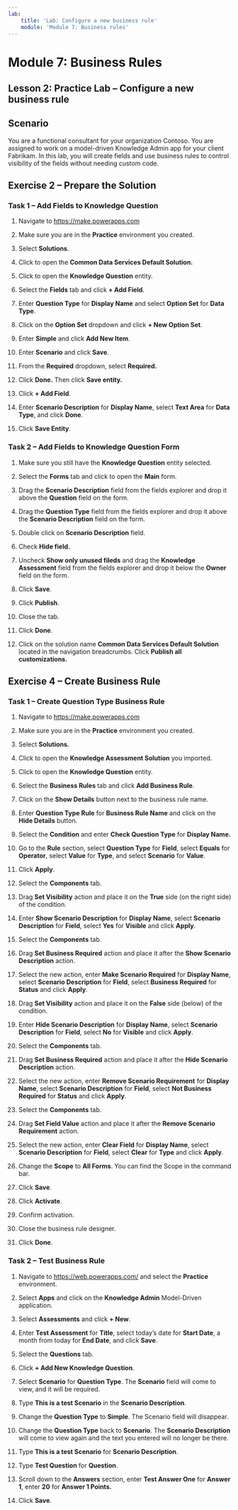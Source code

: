 ```yaml
---
lab:
    title: 'Lab: Configure a new business rule'
    module: 'Module 7: Business rules'
---
```


Module 7: Business Rules
========================

## Lesson 2: Practice Lab – Configure a new business rule

Scenario
--------

You are a functional consultant for your organization Contoso. You are assigned
to work on a model-driven Knowledge Admin app for your client Fabrikam. In this
lab, you will create fields and use business rules to control visibility of the
fields without needing custom code.

Exercise 2 – Prepare the Solution 
----------------------------------

### Task 1 – Add Fields to Knowledge Question

1.  Navigate to <https://make.powerapps.com>

2.  Make sure you are in the **Practice** environment you created.

3.  Select **Solutions**.

4.  Click to open the **Common Data Services Default Solution.** 

5.  Click to open the **Knowledge Question** entity.

6.  Select the **Fields** tab and click **+ Add Field**.

7.  Enter **Question Type** for **Display Name** and select **Option Set** for
    **Data Type**.

8.  Click on the **Option Set** dropdown and click **+ New Option Set**.

9.  Enter **Simple** and click **Add New Item**.

10. Enter **Scenario** and click **Save**.

11. From the **Required** dropdown, select **Required.**

12. Click **Done.** Then click **Save entity.**

13. Click **+ Add Field**.

14. Enter **Scenario Description** for **Display Name**, select **Text Area**
    for **Data Type**, and click **Done**.

15. Click **Save Entity**.

### Task 2 – Add Fields to Knowledge Question Form

1.  Make sure you still have the **Knowledge Question** entity selected.

2.  Select the **Forms** tab and click to open the **Main** form.

3.  Drag the **Scenario Description** field from the fields explorer and drop it
    above the **Question** field on the form.

4.  Drag the **Question Type** field from the fields explorer and drop it above
    the **Scenario Description** field on the form.

5.  Double click on **Scenario Description** field.

6.  Check **Hide field.**

7.  Uncheck **Show only unused fileds** and drag the **Knowledge Assessment** field from the fields explorer and drop it
    below the **Owner** field on the form.

8.  Click **Save**.

9.  Click **Publish**.

10. Close the tab.

11. Click **Done**.

12. Click on the solution name **Common Data Services Default Solution** located in the
    navigation breadcrumbs. Click **Publish all customizations.**

Exercise 4 – Create Business Rule
---------------------------------

### Task 1 – Create Question Type Business Rule

1.  Navigate to <https://make.powerapps.com>

2.  Make sure you are in the **Practice** environment you created.

3.  Select **Solutions.**

4.  Click to open the **Knowledge Assessment Solution** you imported.

5.  Click to open the **Knowledge Question** entity.

6.  Select the **Business Rules** tab and click **Add Business Rule**.

7.  Click on the **Show Details** button next to the business rule name.

8.  Enter **Question Type Rule** for **Business Rule Name** and click on the
    **Hide Details** button.

9.  Select the **Condition** and enter **Check Question Type** for **Display
    Name.**

10. Go to the **Rule** section, select **Question Type** for **Field**, select
    **Equals** for **Operator**, select **Value** for **Type**, and select
    **Scenario** for **Value**.

11. Click **Apply**.

12. Select the **Components** tab.

13. Drag **Set Visibility** action and place it on the **True** side (on the
    right side) of the condition.

14. Enter **Show Scenario Description** for **Display Name**, select **Scenario
    Description** for **Field**, select **Yes** for **Visible** and click
    **Apply**.

15. Select the **Components** tab.

16. Drag **Set Business Required** action and place it after the **Show Scenario
    Description** action.

17. Select the new action, enter **Make Scenario Required** for **Display
    Name**, select **Scenario Description** for **Field**, select **Business
    Required** for **Status** and click **Apply**.

18. Drag **Set Visibility** action and place it on the **False** side (below) of
    the condition.

19. Enter **Hide Scenario Description** for **Display Name**, select **Scenario
    Description** for **Field**, select **No** for **Visible** and click
    **Apply**.

20. Select the **Components** tab.

21. Drag **Set Business Required** action and place it after the **Hide Scenario
    Description** action.

22. Select the new action, enter **Remove Scenario Requirement** for **Display
    Name**, select **Scenario Description** for **Field**, select **Not Business
    Required** for **Status** and click **Apply**.

23. Select the **Components** tab.

24. Drag **Set Field Value** action and place it after the **Remove Scenario
    Requirement** action.

25. Select the new action, enter **Clear Field** for **Display Name**, select
    **Scenario Description** for **Field**, select **Clear** for **Type** and
    click **Apply**.

26. Change the **Scope** to **All Forms**. You can find the Scope in the command
    bar.

27. Click **Save**.

28. Click **Activate**.

29. Confirm activation.

30. Close the business rule designer.

31. Click **Done**.

### Task 2 – Test Business Rule

1.  Navigate to <https://web.powerapps.com/> and select the **Practice**
    environment.

2.  Select **Apps** and click on the **Knowledge Admin** Model-Driven
    application.

3.  Select **Assessments** and click **+ New**.

4.  Enter **Test Assessment** for **Title**, select today’s date for **Start
    Date**, a month from today for **End Date**, and click **Save**.

5.  Select the **Questions** tab.

6.  Click **+ Add New Knowledge Question**.

7.  Select **Scenario** for **Question Type**. The **Scenario** field will come
    to view, and it will be required.

8.  Type **This is a test Scenario** in the **Scenario Description**.

9.  Change the **Question Type** to **Simple**. The Scenario field will
    disappear.

10. Change the **Question Type** back to **Scenario**. The **Scenario
    Description** will come to view again and the text you entered will no
    longer be there.

11. Type **This is a test Scenario** for **Scenario Description**.

12. Type **Test Question** for **Question**.

13. Scroll down to the **Answers** section, enter **Test Answer One** for
    **Answer 1**, enter **20** for **Answer 1 Points.**

14. Click **Save**.
